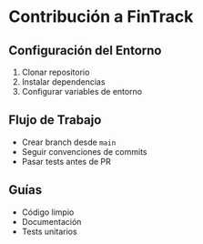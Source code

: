 # Contribución a FinTrack

## Configuración del Entorno
1. Clonar repositorio
2. Instalar dependencias
3. Configurar variables de entorno

## Flujo de Trabajo
- Crear branch desde `main`
- Seguir convenciones de commits
- Pasar tests antes de PR

## Guías
- Código limpio
- Documentación
- Tests unitarios
